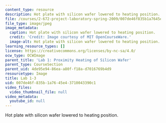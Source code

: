 ```yaml
---
content_type: resource
description: Hot plate with silicon wafer lowered to heating position.
file: /courses/2-672-project-laboratory-spring-2009/007de46f835b1a7645e43710043390c1_lab1-3.jpg
file_type: image/jpeg
image_metadata:
  caption: Hot plate with silicon wafer lowered to heating position.
  credit: 'Credit: Image courtesy of MIT OpenCourseWare.'
  image-alt: Hot plate with silicon wafer lowered to heating position.
learning_resource_types: []
license: https://creativecommons.org/licenses/by-nc-sa/4.0/
ocw_type: OCWImage
parent_title: 'Lab 1: Proximity Heating of Silicon Wafer'
parent_type: CourseSection
parent_uid: 4de95e94-86ea-a80f-f18a-d7016769b4d9
resourcetype: Image
title: Lab 1-3
uid: 007de46f-835b-1a76-45e4-3710043390c1
video_files:
  video_thumbnail_file: null
video_metadata:
  youtube_id: null
---
```

Hot plate with silicon wafer lowered to heating position.